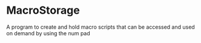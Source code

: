 # MacroStorage
A program to create and hold macro scripts that can be accessed and used on demand by using the num pad
